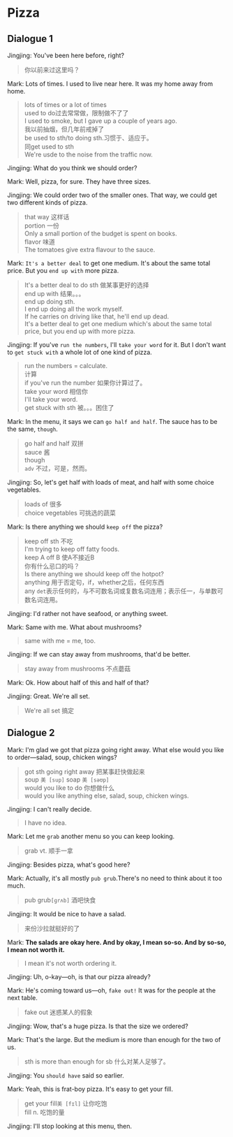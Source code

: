 # Pizza
## Dialogue 1
Jingjing:  You've been here before, right?  
> 你以前来过这里吗？  

Mark:  Lots of times.  I used to live near here.  It was my home away from home.  
> lots of times or a lot of times  
> used to do过去常常做，限制做不了了  
> I used to smoke, but I gave up a couple of years ago.  
> 我以前抽烟，但几年前戒掉了  
> be used to sth/to doing sth.习惯于、适应于。  
> 同get used to sth  
> We're usde to the noise from the traffic now.  

Jingjing:  What do you think we should order?  

Mark:  Well, pizza, for sure.  They have three sizes.  

Jingjing:  We could order two of the smaller ones.  That way, we could get two different kinds of pizza.  
> that way 这样话  
> portion 一份  
> Only a small portion of the budget is spent on books.  
> flavor 味道  
> The tomatoes give extra flavour to the sauce.  

Mark:  `It's a better deal` to get one medium.  It's about the same total price.  But you `end up with` more pizza.  
> It's a better deal to do sth 做某事更好的选择  
> end up with 结果。。。  
> end up doing sth.  
> I end up doing all the work myself.  
> If he carries on driving like that, he'll end up dead.  
> It's a better deal to get one medium which's about the same total price, but you end up with more pizza.  

Jingjing:  If you've `run the numbers`, I'll `take your word` for it.  But I don't want to `get stuck with` a whole lot of one kind of pizza.  
> run the numbers = calculate.  
> 计算  
> if you've run the number 如果你计算过了。  
> take your word 相信你  
> I'll take your word.  
> get stuck with sth  被。。。困住了  

Mark:  In the menu, it says we can `go half and half`.  The sauce has to be the same, `though`.  
> go half and half 双拼  
> sauce 酱  
> though  
> `adv` 不过，可是，然而。  

Jingjing:  So, let's get half with loads of meat, and half with some choice vegetables.  
> loads of 很多  
> choice vegetables 可挑选的蔬菜  

Mark:  Is there anything we should `keep off` the pizza?  
> keep off sth 不吃  
> I'm trying to keep off fatty foods.  
> keep A off B 使A不接近B  
> 你有什么忌口的吗？  
> Is there anything we should keep off the hotpot?  
> anything 用于否定句，if，whether之后，任何东西  
> any `det`表示任何的，与不可数名词或复数名词连用；表示任一，与单数可数名词连用。  

Jingjing:  I'd rather not have seafood, or anything sweet.  

Mark:  Same with me.  What about mushrooms?  
> same with me = me, too.  

Jingjing:  If we can stay away from mushrooms, that'd be better.  
> stay away from mushrooms 不点蘑菇  

Mark:  Ok.  How about half of this and half of that?  

Jingjing:  Great.  We're all set.  
> We're all set 搞定

## Dialogue 2
Mark:  I'm glad we got that pizza going right away.  What else would you like to order—salad, soup, chicken wings?  
> got sth going right away 把某事赶快做起来  
> soup `美 [sup]` soap `美 [səʊp]`  
> would you like to do 你想做什么  
> would you like anything else, salad, soup, chicken wings.  

Jingjing:  I can't really decide.  
> I have no idea.  

Mark:  Let me `grab` another menu so you can keep looking.  
> grab vt. 顺手一拿  


Jingjing:  Besides pizza, what's good here?  

Mark:  Actually, it's all mostly `pub grub`.There's no need to think about it too much.  
> pub grub`[ɡrʌb]` 酒吧快食  

Jingjing:  It would be nice to have a salad.  
> 来份沙拉就挺好的了  

Mark:  **The salads are okay here. And by okay, I mean so-so. And by so-so, I mean not worth it.**  
> I mean it's not worth ordering it.  

Jingjing:  Uh, o-kay—oh, is that our pizza already?  

Mark:  He's coming toward us—oh, `fake out!`  It was for the people at the next table.  
> fake out 迷惑某人的假象  

Jingjing:  Wow, that's a huge pizza.  Is that the size we ordered?  

Mark:  That's the large.  But the medium is more than enough for the two of us.  
> sth is more than enough for sb 什么对某人足够了。  

Jingjing:  You `should have` said so earlier.  

Mark:  Yeah, this is frat-boy pizza.  It's easy to get your fill.  
> get your fill`美 [fɪl]` 让你吃饱  
> fill n. 吃饱的量

Jingjing:  I'll stop looking at this menu, then.  